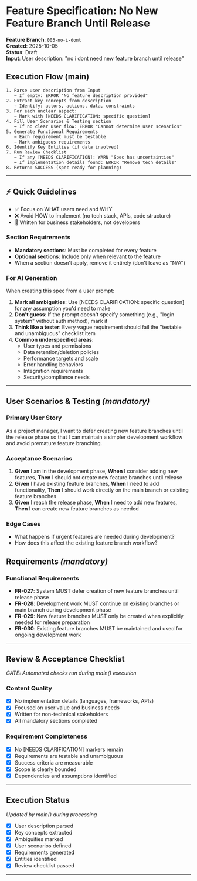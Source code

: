 # Feature Specification: No New Feature Branch Until Release

**Feature Branch**: `003-no-i-dont`  
**Created**: 2025-10-05  
**Status**: Draft  
**Input**: User description: "no i dont need new feature branch until release"

## Execution Flow (main)
```
1. Parse user description from Input
   → If empty: ERROR "No feature description provided"
2. Extract key concepts from description
   → Identify: actors, actions, data, constraints
3. For each unclear aspect:
   → Mark with [NEEDS CLARIFICATION: specific question]
4. Fill User Scenarios & Testing section
   → If no clear user flow: ERROR "Cannot determine user scenarios"
5. Generate Functional Requirements
   → Each requirement must be testable
   → Mark ambiguous requirements
6. Identify Key Entities (if data involved)
7. Run Review Checklist
   → If any [NEEDS CLARIFICATION]: WARN "Spec has uncertainties"
   → If implementation details found: ERROR "Remove tech details"
8. Return: SUCCESS (spec ready for planning)
```

---

## ⚡ Quick Guidelines
- ✅ Focus on WHAT users need and WHY
- ❌ Avoid HOW to implement (no tech stack, APIs, code structure)
- 👥 Written for business stakeholders, not developers

### Section Requirements
- **Mandatory sections**: Must be completed for every feature
- **Optional sections**: Include only when relevant to the feature
- When a section doesn't apply, remove it entirely (don't leave as "N/A")

### For AI Generation
When creating this spec from a user prompt:
1. **Mark all ambiguities**: Use [NEEDS CLARIFICATION: specific question] for any assumption you'd need to make
2. **Don't guess**: If the prompt doesn't specify something (e.g., "login system" without auth method), mark it
3. **Think like a tester**: Every vague requirement should fail the "testable and unambiguous" checklist item
4. **Common underspecified areas**:
   - User types and permissions
   - Data retention/deletion policies  
   - Performance targets and scale
   - Error handling behaviors
   - Integration requirements
   - Security/compliance needs

---

## User Scenarios & Testing *(mandatory)*

### Primary User Story
As a project manager, I want to defer creating new feature branches until the release phase so that I can maintain a simpler development workflow and avoid premature feature branching.

### Acceptance Scenarios
1. **Given** I am in the development phase, **When** I consider adding new features, **Then** I should not create new feature branches until release
2. **Given** I have existing feature branches, **When** I need to add functionality, **Then** I should work directly on the main branch or existing feature branches
3. **Given** I reach the release phase, **When** I need to add new features, **Then** I can create new feature branches as needed

### Edge Cases
- What happens if urgent features are needed during development?
- How does this affect the existing feature branch workflow?

## Requirements *(mandatory)*

### Functional Requirements
- **FR-027**: System MUST defer creation of new feature branches until release phase
- **FR-028**: Development work MUST continue on existing branches or main branch during development phase
- **FR-029**: New feature branches MUST only be created when explicitly needed for release preparation
- **FR-030**: Existing feature branches MUST be maintained and used for ongoing development work

---

## Review & Acceptance Checklist
*GATE: Automated checks run during main() execution*

### Content Quality
- [x] No implementation details (languages, frameworks, APIs)
- [x] Focused on user value and business needs
- [x] Written for non-technical stakeholders
- [x] All mandatory sections completed

### Requirement Completeness
- [x] No [NEEDS CLARIFICATION] markers remain
- [x] Requirements are testable and unambiguous  
- [x] Success criteria are measurable
- [x] Scope is clearly bounded
- [x] Dependencies and assumptions identified

---

## Execution Status
*Updated by main() during processing*

- [x] User description parsed
- [x] Key concepts extracted
- [x] Ambiguities marked
- [x] User scenarios defined
- [x] Requirements generated
- [x] Entities identified
- [x] Review checklist passed

---